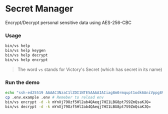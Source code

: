 # Secret Manager

Encrypt/Decrypt personal sensitive data using AES-256-CBC

### Usage

```bash
bin/vs help
bin/vs help keygen
bin/vs help decrypt
bin/vs help encrypt
```

> The word `vs` stands for Victory's Secret (which has secret in its name)

### Run the demo

```bash
echo "ssh-ed25519 AAAAC3NzaC1lZDI1NTE5AAAAIAIiag8m0rmqupt1odk6AniVppg89Z3/eTdVf3Ur7xls moonlight8978@gmail.com" > ~/.ssh/moonlight.pub
cp .env.example .env # Remeber to reload env
bin/vs encrypt -d -k mYnXj79Ozf5Hl2ab4QAeqj7HI1LBG8pt7S9ZmQsaKJQ=
bin/vs decrypt -d -k mYnXj79Ozf5Hl2ab4QAeqj7HI1LBG8pt7S9ZmQsaKJQ=
```
